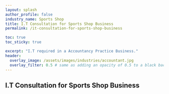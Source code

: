 ```yaml
---
layout: splash 
author_profile: false 
industry_name: Sports Shop
title: I.T Consultation for Sports Shop Business
permalink: /it-consultation-for-sports-shop-business

toc: true
toc_sticky: true

excerpt: "I.T required in a Accountancy Practice Business."
header:
  overlay_image: /assets/images/industries/accountant.jpg
  overlay_filter: 0.5 # same as adding an opacity of 0.5 to a black background
---
```


## I.T Consultation for Sports Shop Business
